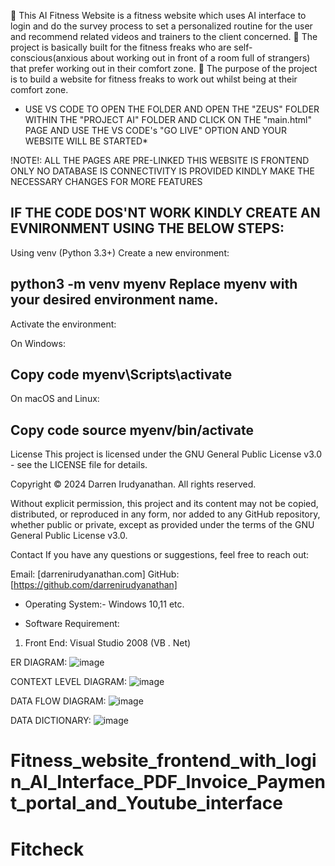 	This AI Fitness Website is a fitness website which uses AI interface to login and do the survey process to set a personalized routine for the user and recommend related videos and trainers to the client concerned.
	The project is basically built for the fitness freaks who are self- conscious(anxious about working out in front of a room full of strangers) that prefer working out in their comfort zone.
	The purpose of the project is to build a website for fitness freaks to work out whilst being at their comfort zone.

* USE VS CODE TO OPEN THE FOLDER AND OPEN THE "ZEUS" FOLDER WITHIN THE "PROJECT AI" FOLDER AND CLICK ON THE "main.html" PAGE AND USE THE VS CODE's "GO LIVE" OPTION AND YOUR WEBSITE WILL BE STARTED*

!NOTE!: ALL THE PAGES ARE PRE-LINKED
        THIS WEBSITE IS FRONTEND ONLY
        NO DATABASE IS CONNECTIVITY IS PROVIDED
        KINDLY MAKE THE NECESSARY CHANGES FOR MORE FEATURES

IF THE CODE DOS'NT WORK KINDLY CREATE AN EVNIRONMENT USING THE BELOW STEPS:
---------------------
Using venv (Python 3.3+)
Create a new environment:

python3 -m venv myenv
Replace myenv with your desired environment name.
---------------------
Activate the environment:

On Windows:

Copy code
myenv\Scripts\activate
---------------------
On macOS and Linux:

Copy code
source myenv/bin/activate
---------------------

License
This project is licensed under the GNU General Public License v3.0 - see the LICENSE file for details.

Copyright
© 2024 Darren Irudyanathan. All rights reserved.

Without explicit permission, this project and its content may not be copied, distributed, or reproduced in any form, nor added to any GitHub repository, whether public or private, except as provided under the terms of the GNU General Public License v3.0.

Contact
If you have any questions or suggestions, feel free to reach out:

Email: [darrenirudyanathan.com]
GitHub: [https://github.com/darrenirudyanathan]

* Operating System:-
 Windows 10,11 etc.
 
* Software Requirement: 
1.	Front End: Visual Studio 2008 (VB . Net)

ER DIAGRAM: ![image](https://github.com/darrenirudyanathan/Fitness_website_frontend_with_login_AI_Interface_PDF_Invoice_Payment_portal_and_Youtube_interface/assets/146755990/308e93b2-aa43-4836-a114-cc5ea6893526)

CONTEXT LEVEL DIAGRAM: ![image](https://github.com/darrenirudyanathan/Fitness_website_frontend_with_login_AI_Interface_PDF_Invoice_Payment_portal_and_Youtube_interface/assets/146755990/b306929a-4f14-443c-aaef-ade9e14549eb)

DATA FLOW DIAGRAM: ![image](https://github.com/darrenirudyanathan/Fitness_website_frontend_with_login_AI_Interface_PDF_Invoice_Payment_portal_and_Youtube_interface/assets/146755990/729f48d1-ae1a-4c76-90c1-3c5106dd483a)

DATA DICTIONARY: ![image](https://github.com/darrenirudyanathan/Fitness_website_frontend_with_login_AI_Interface_PDF_Invoice_Payment_portal_and_Youtube_interface/assets/146755990/867c8bdc-ef7f-4683-a424-932ca58e7b43)

# Fitness_website_frontend_with_login_AI_Interface_PDF_Invoice_Payment_portal_and_Youtube_interface
# Fitcheck
